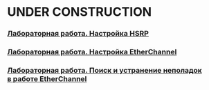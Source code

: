 # UNDER CONSTRUCTION

### [Лабораторная работа. Настройка HSRP](lab_04.1)

### [Лабораторная работа. Настройка EtherChannel](lab_04.2)

### [Лабораторная работа. Поиск и устранение неполадок в работе EtherChannel](lab_04.3)
